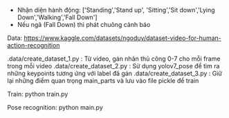 - Nhận diện hành động: ['Standing','Stand up', 'Sitting','Sit down','Lying Down','Walking','Fall Down']
- Nếu ngã (Fall Down) thì phát chuông cảnh báo

Data:
https://www.kaggle.com/datasets/ngoduy/dataset-video-for-human-action-recognition

.data/create_dataset_1.py : Từ video, gán nhãn thủ công 0-7 cho mỗi frame trong mỗi video
.data/create_dataset_2.py : Sử dụng yolov7_pose để tìm ra những keypoints tương ứng với label đã gán
.data/create_dataset_3.py : Giữ lại những điểm quan trọng main_parts và lưu vào file pickle để train

Train:
python train.py

Pose recognition:
python main.py
